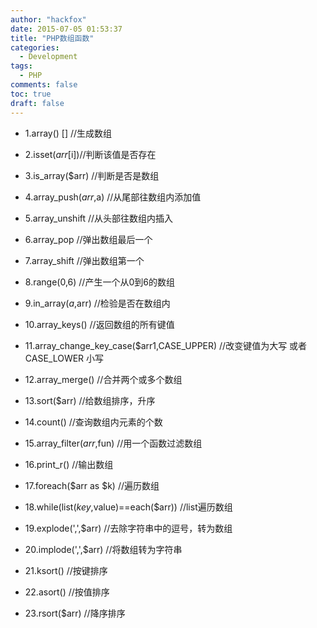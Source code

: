 ```yaml
---
author: "hackfox"
date: 2015-07-05 01:53:37
title: "PHP数组函数"
categories:
  - Development
tags:
  - PHP
comments: false
toc: true
draft: false
---
```


- 1.array()  []   //生成数组

- 2.isset($arr[$i])//判断该值是否存在

- 3.is_array($arr)  //判断是否是数组

- 4.array_push($arr,$a)  //从尾部往数组内添加值

- 5.array_unshift  //从头部往数组内插入

- 6.array_pop  //弹出数组最后一个

- 7.array_shift  //弹出数组第一个

- 8.range(0,6)  //产生一个从0到6的数组

- 9.in_array($a,$arr)  //检验是否在数组内

- 10.array_keys()  //返回数组的所有键值

- 11.array_change_key_case($arr1,CASE_UPPER)  //改变键值为大写 或者CASE_LOWER 小写

- 12.array_merge()  //合并两个或多个数组

- 13.sort($arr)  //给数组排序，升序  

- 14.count()  //查询数组内元素的个数

- 15.array_filter($arr,$fun)  //用一个函数过滤数组

- 16.print_r()  //输出数组

- 17.foreach($arr as $k)  //遍历数组

- 18.while(list($key,$value)==each($arr))  //list遍历数组

- 19.explode(',',$arr)  //去除字符串中的逗号，转为数组

- 20.implode(',',$arr)  //将数组转为字符串

- 21.ksort()  //按键排序

- 22.asort()  //按值排序

- 23.rsort($arr)  //降序排序
